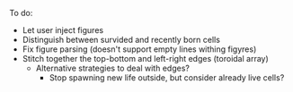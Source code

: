 To do:

* Let user inject figures
* Distinguish between survided and recently born cells
* Fix figure parsing (doesn't support empty lines withing figyres)
* Stitch together the top-bottom and left-right edges (toroidal array)
  * Alternative strategies to deal with edges?
    * Stop spawning new life outside, but consider already live cells?
